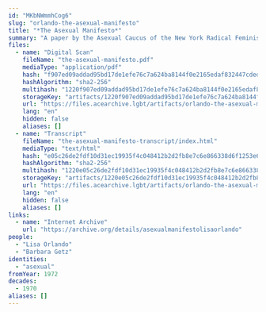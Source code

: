 ```yaml
---
id: "MKbNWmmhCog6"
slug: "orlando-the-asexual-manifesto"
title: "*The Asexual Manifesto*"
summary: "A paper by the Asexual Caucus of the New York Radical Feminists"
files:
  - name: "Digital Scan"
    fileName: "the-asexual-manifesto.pdf"
    mediaType: "application/pdf"
    hash: "f907ed09addad95bd17de1efe76c7a624ba8144f0e2165edaf832447cded5f54"
    hashAlgorithm: "sha2-256"
    multihash: "1220f907ed09addad95bd17de1efe76c7a624ba8144f0e2165edaf832447cded5f54"
    storageKey: "artifacts/1220f907ed09addad95bd17de1efe76c7a624ba8144f0e2165edaf832447cded5f54"
    url: "https://files.acearchive.lgbt/artifacts/orlando-the-asexual-manifesto/the-asexual-manifesto.pdf"
    lang: "en"
    hidden: false
    aliases: []
  - name: "Transcript"
    fileName: "the-asexual-manifesto-transcript/index.html"
    mediaType: "text/html"
    hash: "e05c26de2fdf10d31ec19935f4c048412b2d2fb8e7c6e866338d6f1253e64419"
    hashAlgorithm: "sha2-256"
    multihash: "1220e05c26de2fdf10d31ec19935f4c048412b2d2fb8e7c6e866338d6f1253e64419"
    storageKey: "artifacts/1220e05c26de2fdf10d31ec19935f4c048412b2d2fb8e7c6e866338d6f1253e64419"
    url: "https://files.acearchive.lgbt/artifacts/orlando-the-asexual-manifesto/the-asexual-manifesto-transcript/index.html"
    lang: "en"
    hidden: false
    aliases: []
links:
  - name: "Internet Archive"
    url: "https://archive.org/details/asexualmanifestolisaorlando"
people:
  - "Lisa Orlando"
  - "Barbara Getz"
identities:
  - "asexual"
fromYear: 1972
decades:
  - 1970
aliases: []
---
```

